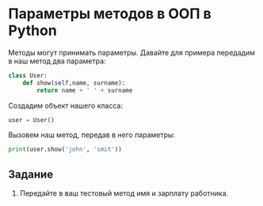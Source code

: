 # Параметры методов в ООП в Python

Методы могут принимать параметры. 
Давайте для примера передадим в наш метод два параметра:
```py
class User:
	def show(self,name, surname):
		return name + ' ' + surname 
```

Создадим объект нашего класса:
```py
user = User()
```

Вызовем наш метод, передав в него параметры:
```py
print(user.show('john', 'smit')) 
```

## Задание

1. Передайте в ваш тестовый метод имя и зарплату работника.
